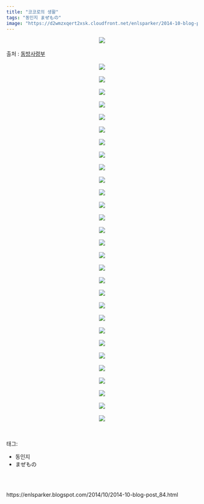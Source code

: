 ```yaml
---
title: "코코로의 생활"
tags: "동인지 まぜもの"
image: "https://d2wmzxqert2xsk.cloudfront.net/enlsparker/2014-10-blog-post_84/001.png"
---
```

<div class="article">
<div class="post-body entry-content" id="post-body-6063558956750809528" itemprop="description articleBody">
<div class="separator" style="clear: both; text-align: center;">
<img src="{{ site.imgserver11 }}/enlsparker/2014-10-blog-post_84/001.png"/></div>
<br/>
<a name="more"></a>출처 : <a href="http://cafe.naver.com/touhouheadquarters">동방사령부</a><br/>
<br/>
<div class="separator" style="clear: both; text-align: center;">
<img src="{{ site.imgserver11 }}/enlsparker/2014-10-blog-post_84/002.png"/></div>
<br/>
<div class="separator" style="clear: both; text-align: center;">
<img src="{{ site.imgserver11 }}/enlsparker/2014-10-blog-post_84/003.png"/></div>
<br/>
<div class="separator" style="clear: both; text-align: center;">
<img src="{{ site.imgserver11 }}/enlsparker/2014-10-blog-post_84/004.png"/></div>
<br/>
<div class="separator" style="clear: both; text-align: center;">
<img src="{{ site.imgserver11 }}/enlsparker/2014-10-blog-post_84/005.png"/></div>
<br/>
<div class="separator" style="clear: both; text-align: center;">
<img src="{{ site.imgserver11 }}/enlsparker/2014-10-blog-post_84/006.png"/></div>
<br/>
<div class="separator" style="clear: both; text-align: center;">
<img src="{{ site.imgserver11 }}/enlsparker/2014-10-blog-post_84/007.png"/></div>
<br/>
<div class="separator" style="clear: both; text-align: center;">
<img src="{{ site.imgserver11 }}/enlsparker/2014-10-blog-post_84/008.png"/></div>
<br/>
<div class="separator" style="clear: both; text-align: center;">
<img src="{{ site.imgserver11 }}/enlsparker/2014-10-blog-post_84/009.png"/></div>
<br/>
<div class="separator" style="clear: both; text-align: center;">
<img src="{{ site.imgserver11 }}/enlsparker/2014-10-blog-post_84/010.png"/></div>
<br/>
<div class="separator" style="clear: both; text-align: center;">
<img src="{{ site.imgserver11 }}/enlsparker/2014-10-blog-post_84/011.png"/></div>
<br/>
<div class="separator" style="clear: both; text-align: center;">
<img src="{{ site.imgserver11 }}/enlsparker/2014-10-blog-post_84/012.png"/></div>
<br/>
<div class="separator" style="clear: both; text-align: center;">
<img src="{{ site.imgserver11 }}/enlsparker/2014-10-blog-post_84/013.png"/></div>
<br/>
<div class="separator" style="clear: both; text-align: center;">
<img src="{{ site.imgserver11 }}/enlsparker/2014-10-blog-post_84/014.png"/></div>
<br/>
<div class="separator" style="clear: both; text-align: center;">
<img src="{{ site.imgserver11 }}/enlsparker/2014-10-blog-post_84/015.png"/></div>
<br/>
<div class="separator" style="clear: both; text-align: center;">
<img src="{{ site.imgserver11 }}/enlsparker/2014-10-blog-post_84/016.png"/></div>
<br/>
<div class="separator" style="clear: both; text-align: center;">
<img src="{{ site.imgserver11 }}/enlsparker/2014-10-blog-post_84/017.png"/></div>
<br/>
<div class="separator" style="clear: both; text-align: center;">
<img src="{{ site.imgserver11 }}/enlsparker/2014-10-blog-post_84/018.png"/></div>
<br/>
<div class="separator" style="clear: both; text-align: center;">
<img src="{{ site.imgserver11 }}/enlsparker/2014-10-blog-post_84/019.png"/></div>
<br/>
<div class="separator" style="clear: both; text-align: center;">
<img src="{{ site.imgserver11 }}/enlsparker/2014-10-blog-post_84/020.png"/></div>
<br/>
<div class="separator" style="clear: both; text-align: center;">
<img src="{{ site.imgserver11 }}/enlsparker/2014-10-blog-post_84/021.png"/></div>
<br/>
<div class="separator" style="clear: both; text-align: center;">
<img src="{{ site.imgserver11 }}/enlsparker/2014-10-blog-post_84/022.png"/></div>
<br/>
<div class="separator" style="clear: both; text-align: center;">
<img src="{{ site.imgserver11 }}/enlsparker/2014-10-blog-post_84/023.png"/></div>
<br/>
<div class="separator" style="clear: both; text-align: center;">
<img src="{{ site.imgserver11 }}/enlsparker/2014-10-blog-post_84/024.png"/></div>
<br/>
<div class="separator" style="clear: both; text-align: center;">
<img src="{{ site.imgserver11 }}/enlsparker/2014-10-blog-post_84/025.png"/></div>
<br/>
<div class="separator" style="clear: both; text-align: center;">
<img src="{{ site.imgserver11 }}/enlsparker/2014-10-blog-post_84/026.png"/></div>
<br/>
<div class="separator" style="clear: both; text-align: center;">
<img src="{{ site.imgserver11 }}/enlsparker/2014-10-blog-post_84/027.png"/></div>
<br/>
<div class="separator" style="clear: both; text-align: center;">
<img src="{{ site.imgserver11 }}/enlsparker/2014-10-blog-post_84/028.png"/></div>
<br/>
<div class="separator" style="clear: both; text-align: center;">
<img src="{{ site.imgserver11 }}/enlsparker/2014-10-blog-post_84/029.png"/></div>
<br/>
<div class="separator" style="clear: both; text-align: center;">
<img src="{{ site.imgserver11 }}/enlsparker/2014-10-blog-post_84/030.png"/></div>
<br/>
<div style="clear: both;"></div>
</div></div><br/>
<div class="tagTrail">
<p>태그: </p>
<ul>
<li>동인지</li>
<li>まぜもの</li>
</ul>
</div><br/>

<br/>
<p id="refer">https://enlsparker.blogspot.com/2014/10/2014-10-blog-post_84.html</p>
<br/>


